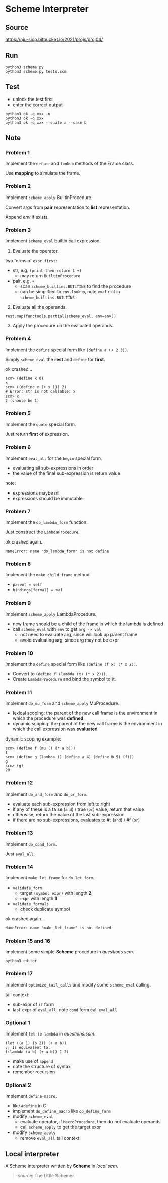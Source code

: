 # Scheme Interpreter

## Source

https://nju-sicp.bitbucket.io/2021/projs/proj04/

## Run

```commandline
python3 scheme.py
python3 scheme.py tests.scm
```

## Test

- unlock the test first
- enter the correct output

```commandline
python3 ok -q xxx -u
python3 ok -q xxx
python3 ok -q xxx --suite a --case b
```

## Note

### Problem 1

Implement the `define` and `lookup` methods of the Frame class.

Use **mapping** to simulate the frame.

### Problem 2

Implement `scheme_apply` BuiltinProcedure.

Convert args from **pair** representation to **list** representation.

Append *env* if exists.

### Problem 3

Implement `scheme_eval` builtin call expression.

1. Evaluate the operator.

two forms of `expr.first`:

- str, e.g. `(print-then-return 1 +)`
  - may return `BuiltinProcedure`
- pair, e.g. `+`
  - scan `scheme_builtins.BUILTINS` to find the procedure
  - can be simplified to `env.lookup`, note `eval` not in `scheme_builtins.BUILTINS`

2. Evaluate all the operands.

`rest.map(functools.partial(scheme_eval, env=env))`

3. Apply the procedure on the evaluated operands.

### Problem 4

Implement the `define` special form like `(define a (+ 2 3))`.

Simply `scheme_eval` the **rest** and `define` for **first**.

ok crashed...

```
scm> (define x 0)
x
scm> ((define x (+ x 1)) 2)
# Error: str is not callable: x
scm> x
2 (shoule be 1)
```

### Problem 5

Implement the `quote` special form.

Just return **first** of expression.

### Problem 6

Implement `eval_all` for the `begin` special form.

- evaluating all sub-expressions in order
- the value of the final sub-expression is return value

note:

- expressions maybe nil
- expressions should be immutable

### Problem 7

Implement the `do_lambda_form` function.

Just construct the `LambdaProcedure`.

ok crashed again...

```
NameError: name 'do_lambda_form' is not define
```

### Problem 8

Implement the `make_child_frame` method.

- `parent = self`
- `bindings[formal] = val`

### Problem 9

Implement `scheme_apply` LambdaProcedure.

- new frame should be a child of the frame in which the lambda is defined
- call `scheme_eval` with `env` to get `arg -> val`
  - not need to evaluate arg, since will look up parent frame
  - avoid evaluating arg, since arg may not be expr

### Problem 10

Implement the `define` special form like `(define (f x) (* x 2))`.

- Convert to `(define f (lambda (x) (* x 2)))`. 
- Create `LambdaProcedure` and bind the symbol to it.

### Problem 11

Implement `do_mu_form` and `scheme_apply` MuProcedure.

- lexical scoping: the parent of the new call frame is the environment in which the procedure was **defined**
- dynamic scoping: the parent of the new call frame is the environment in which the call expression was **evaluated**

dynamic scoping example:

```
scm> (define f (mu () (* a b)))
f
scm> (define g (lambda () (define a 4) (define b 5) (f)))
g
scm> (g)
20
```

### Problem 12

Implement `do_and_form` and `do_or_form`.

- evaluate each sub-expression from left to right
- if any of these is a false (`and`) / true (`or`) value, return that value
- otherwise, return the value of the last sub-expression
- if there are no sub-expressions, evaluates to #t (`and`) / #f (`or`)

### Problem 13

Implement `do_cond_form`.

Just `eval_all`.

### Problem 14

Implement `make_let_frame` for `do_let_form`.

- `validate_form`
  - target `(symbol expr)` with length **2**
  - `expr` with length **1**
- `validate_formals`
  - check duplicate symbol

ok crashed again...

```
NameError: name 'make_let_frame' is not defined
```

### Problem 15 and 16

Implement some simple **Scheme** procedure in *questions.scm*.

```commandline
python3 editor
```

### Problem 17

Implement `optimize_tail_calls` and modify some `scheme_eval` calling.

tail context:

- sub-expr of `if` form
- last-expr of `eval_all`, note `cond` form call `eval_all`

### Optional 1

Implement `let-to-lambda`  in *questions.scm*.

```
(let ((a 1) (b 2)) (+ a b))
;; Is equivalent to:
((lambda (a b) (+ a b)) 1 2)
```

- make use of `append`
- note the structure of syntax
- remember recursion

### Optional 2

Implement `define-macro`.

- like `#define` in C
- implement `do_define_macro` like `do_define_form`
- modify `scheme_eval`
  - evaluate operator, if `MacroProcedure`, then do not evaluate operands
  - call `scheme_apply` to get the target expr
- modify `scheme_apply`
  - remove `eval_all` tail context

## Local interpreter

A Scheme interpreter written by **Scheme** in *local.scm*.

> source: The Little Schemer
